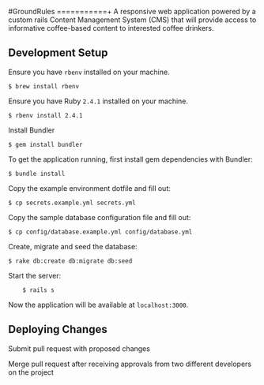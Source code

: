 #GroundRules
===========+
A responsive web application powered by a custom rails Content Management System
(CMS) that will provide access to informative coffee-based content to interested
coffee drinkers.

## Development Setup

Ensure you have `rbenv` installed on your machine.

    $ brew install rbenv

Ensure you have Ruby `2.4.1` installed on your machine.

    $ rbenv install 2.4.1

Install Bundler

    $ gem install bundler

To get the application running, first install gem dependencies with Bundler:

    $ bundle install

Copy the example environment dotfile and fill out:

    $ cp secrets.example.yml secrets.yml

Copy the sample database configuration file and fill out:

    $ cp config/database.example.yml config/database.yml

Create, migrate and seed the database:

    $ rake db:create db:migrate db:seed

Start the server:

        $ rails s

Now the application will be available at `localhost:3000`.

## Deploying Changes

Submit pull request with proposed changes

Merge pull request after receiving approvals from two different developers on the project
